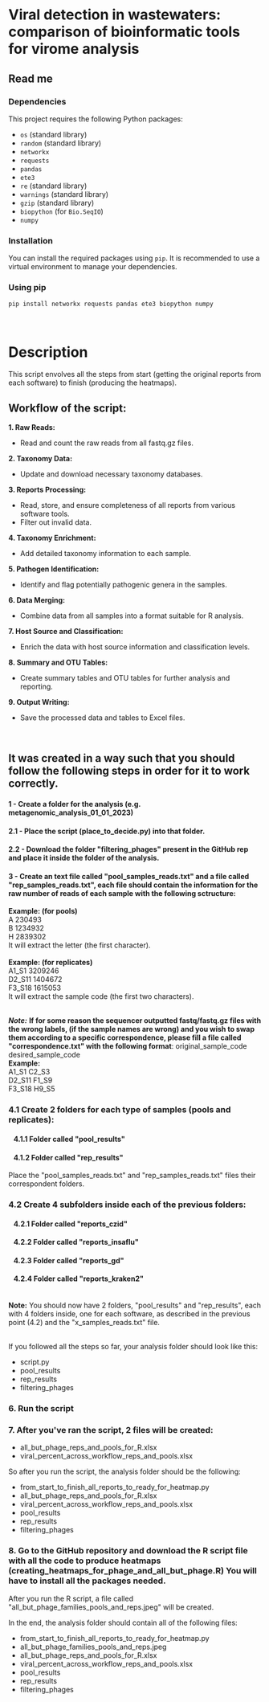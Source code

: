 # Viral detection in wastewaters: comparison of bioinformatic tools for virome analysis
## Read me

### Dependencies

This project requires the following Python packages:

- `os` (standard library)
- `random` (standard library)
- `networkx`
- `requests`
- `pandas`
- `ete3`
- `re` (standard library)
- `warnings` (standard library)
- `gzip` (standard library)
- `biopython` (for `Bio.SeqIO`)
- `numpy`


### Installation

You can install the required packages using `pip`. It is recommended to use a virtual environment to manage your dependencies.

### Using pip

```bash
pip install networkx requests pandas ete3 biopython numpy
```
<br />

# Description

This script envolves all the steps from start (getting the original reports from each software) to finish
(producing the heatmaps).





## Workflow of the script:
**1. Raw Reads:**<br />
- Read and count the raw reads from all fastq.gz files.

**2. Taxonomy Data:**<br />
- Update and download necessary taxonomy databases.

**3. Reports Processing:**<br />
- Read, store, and ensure completeness of all reports from various software tools.<br />
- Filter out invalid data.

**4. Taxonomy Enrichment:**<br />
- Add detailed taxonomy information to each sample.

**5. Pathogen Identification:**<br />
- Identify and flag potentially pathogenic genera in the samples.

**6. Data Merging:**<br />
- Combine data from all samples into a format suitable for R analysis.

**7. Host Source and Classification:**<br />
- Enrich the data with host source information and classification levels.

**8. Summary and OTU Tables:**<br />
- Create summary tables and OTU tables for further analysis and reporting.

**9. Output Writing:**<br />
- Save the processed data and tables to Excel files.
<br />

## It was created in a way such that you should follow the following steps in order for it to work correctly.

#### 1 - Create a folder for the analysis (e.g. metagenomic_analysis_01_01_2023)

#### 2.1 - Place the script (place_to_decide.py) into that folder.

#### 2.2 - Download the folder "filtering_phages" present in the GitHub rep and place it inside the folder of the analysis.

#### 3 - Create an text file called "pool_samples_reads.txt" and a file called "rep_samples_reads.txt", each file should contain the information for the raw number of reads of each sample with the following sctructure:

<sample filename> <number of raw reads>

**Example: (for pools)**<br />
A 230493 <br />
B 1234932 <br />
H 2839302 <br />
It will extract the letter (the first character).<br /> <br />
**Example: (for replicates)**<br />
A1_S1 3209246 <br />
D2_S11 1404672 <br />
F3_S18 1615053 <br />
It will extract the sample code (the first two characters).<br /> <br />

***Note:*** **If for some reason the sequencer outputted fastq/fastq.gz files with the wrong labels, (if the sample names are wrong) and you wish to swap them according to a specific correspondence, please fill a file called "correspondence.txt" with the following format**:
original_sample_code desired_sample_code<br />
**Example:**<br />
A1_S1 C2_S3<br />
D2_S11 F1_S9<br />
F3_S18 H9_S5<br />

### 4.1 Create 2 folders for each type of samples (pools and replicates):
#### &ensp; 4.1.1 Folder called "pool_results"
#### &ensp; 4.1.2 Folder called "rep_results"
Place the "pool_samples_reads.txt" and "rep_samples_reads.txt" files their correspondent folders.
    
### 4.2 Create 4 subfolders inside each of the previous folders:
#### &ensp; 4.2.1 Folder called "reports_czid"
#### &ensp; 4.2.2 Folder called "reports_insaflu"
#### &ensp; 4.2.3 Folder called "reports_gd"
#### &ensp; 4.2.4 Folder called "reports_kraken2"<br /><br />
**Note:** You should now have 2 folders, "pool_results" and "rep_results", each with 4 folders inside, one for each software, as
described in the previous point (4.2) and the "x_samples_reads.txt" file.<br /><br />
    
    
If you followed all the steps so far, your analysis folder should look like this:
- script.py
- pool_results
- rep_results
- filtering_phages

### 6. Run the script<br />
### 7. After you've ran the script, 2 files will be created:
- all_but_phage_reps_and_pools_for_R.xlsx
- viral_percent_across_workflow_reps_and_pools.xlsx

So after you run the script, the analysis folder should be the following:
- from_start_to_finish_all_reports_to_ready_for_heatmap.py
- all_but_phage_reps_and_pools_for_R.xlsx
- viral_percent_across_workflow_reps_and_pools.xlsx
- pool_results
- rep_results
- filtering_phages


### 8. Go to the GitHub repository and download the R script file with all the code to produce heatmaps (creating_heatmaps_for_phage_and_all_but_phage.R) You will have to install all the packages needed.

After you run the R script, a file called "all_but_phage_families_pools_and_reps.jpeg" will be created.

In the end, the analysis folder should contain all of the following files:
- from_start_to_finish_all_reports_to_ready_for_heatmap.py
- all_but_phage_families_pools_and_reps.jpeg
- all_but_phage_reps_and_pools_for_R.xlsx
- viral_percent_across_workflow_reps_and_pools.xlsx
- pool_results
- rep_results
- filtering_phages
